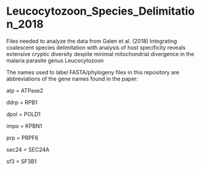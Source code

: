 # Leucocytozoon_Species_Delimitation_2018

Files needed to analyze the data from Galen et al. (2018) Integrating coalescent species delimitation with analysis of host specificity reveals extensive cryptic diversity despite minimal mitochondrial divergence in the malaria parasite genus Leucocytozoon

The names used to label FASTA/phylogeny files in this repository are abbreviations of the gene names found in the paper:

atp = ATPase2

ddrp = RPB1

dpol = POLD1

impo = KPBN1

prp = PRPF6

sec24 = SEC24A

sf3 = SF3B1
